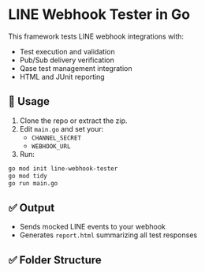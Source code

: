 
# LINE Webhook Tester in Go

This framework tests LINE webhook integrations with:
- Test execution and validation
- Pub/Sub delivery verification
- Qase test management integration
- HTML and JUnit reporting

## 🧪 Usage

1. Clone the repo or extract the zip.
2. Edit `main.go` and set your:
   - `CHANNEL_SECRET`
   - `WEBHOOK_URL`
3. Run:

```bash
go mod init line-webhook-tester
go mod tidy
go run main.go
```

## ✅ Output

- Sends mocked LINE events to your webhook
- Generates `report.html` summarizing all test responses

## ✅ Folder Structure
<!-- qa-int-automation/
├── config/
│   └── testcases.yaml
├── payloads/
│   ├── text_event.json
│   ├── follow.json
│   ├── unfollow.json
│   ├── postback.json
│   ├── rich_menu.json
│   └── multiple_choice.json
├── results/
│   (will be created when tests run)
├── tester/
│   ├── runner.go
│   ├── reporter.go
│   ├── signature.go
│   ├── types.go
│   └── pubsub.go
├── junitexport/
│   └── export_junit.go
├── main.go
├── README.md
└── .gitignore -->
